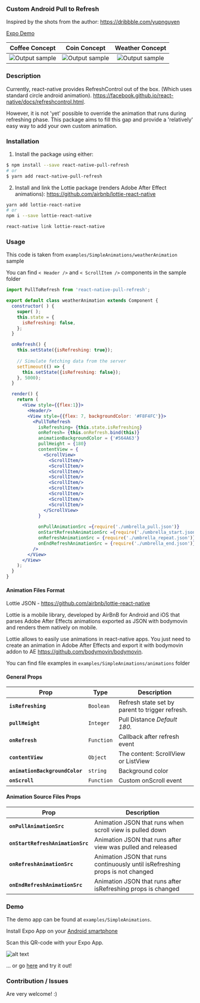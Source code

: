 ### Custom Android Pull to Refresh

Inspired by the shots from the author: https://dribbble.com/yupnguyen

[Expo Demo](https://expo.io/@devilsanek/animated-pull-to-refresh)

|     Coffee Concept    |  Coin Concept    | Weather Concept
| ------------------------- |:-----------------------:|:-----------------------:|
| ![Output sample](https://github.com/NadiKuts/react-native-pull-down/blob/master/examples/SimpleAnimations/resources/coffee_animation.gif)|![Output sample](https://github.com/NadiKuts/react-native-pull-down/blob/master/examples/SimpleAnimations/resources/coin_animation.gif) |![Output sample](https://github.com/NadiKuts/react-native-pull-down/blob/master/examples/SimpleAnimations/resources/weather_animation.gif)|

### Description

Currently, react-native provides RefreshControl out of the box. (Which uses standard circle android animation). 
https://facebook.github.io/react-native/docs/refreshcontrol.html. 

However, it is not 'yet' possible to override the animation that runs during refreshing phase. This package aims to fill this gap and provide a 'relatively' easy way to add your own custom animation. 

### Installation

1. Install the package using either: 
```sh
$ npm install --save react-native-pull-refresh
# or
$ yarn add react-native-pull-refresh
```

2. Install and link the Lottie package (renders Adobe After Effect animations):
https://github.com/airbnb/lottie-react-native

```sh
yarn add lottie-react-native
# or
npm i --save lottie-react-native

react-native link lottie-react-native
```

### Usage

This code is taken from `examples/SimpleAnimations/weatherAnimation` sample

You can find `< Header />` and `< ScrollItem />` components in the sample folder

```jsx
import PullToRefresh from 'react-native-pull-refresh';

export default class weatherAnimation extends Component {
  constructor( ) {
    super( );
    this.state = {
      isRefreshing: false,
    };
  }

  onRefresh() {
    this.setState({isRefreshing: true});
    
    // Simulate fetching data from the server
    setTimeout(() => {
      this.setState({isRefreshing: false});
    }, 5000);
  }

  render() {
    return (
      <View style={{flex:1}}>
        <Header/>
        <View style={{flex: 7, backgroundColor: '#F8F4FC'}}>
          <PullToRefresh
            isRefreshing= {this.state.isRefreshing}
            onRefresh= {this.onRefresh.bind(this)}
            animationBackgroundColor = {'#564A63'}
            pullHeight = {180}
            contentView = {
              <ScrollView>
                <ScrollItem/>
                <ScrollItem/>
                <ScrollItem/>
                <ScrollItem/>
                <ScrollItem/>
                <ScrollItem/>
                <ScrollItem/>
                <ScrollItem/>
                <ScrollItem/>
              </ScrollView>
            }
            
            onPullAnimationSrc ={require('./umbrella_pull.json')}
            onStartRefreshAnimationSrc ={require('./umbrella_start.json')}
            onRefreshAnimationSrc = {require('./umbrella_repeat.json')}
            onEndRefreshAnimationSrc = {require('./umbrella_end.json')}
          />
        </View>
      </View>
    );
  }
}
```

#### Animation Files Format
Lottie JSON - https://github.com/airbnb/lottie-react-native

Lottie is a mobile library, developed by AirBnB for Android and iOS that parses Adobe After Effects animations exported as JSON with bodymovin and renders them natively on mobile.

Lottie allows to easily use animations in react-native apps. You just need to create an animation in Adobe After Effects and export it with bodymovin addon to AE https://github.com/bodymovin/bodymovin.

You can find file examples in `examples/SimpleAnimations/animations` folder

#### General Props

| Prop | Type | Description |
|---|---|---|
|**`isRefreshing`**|`Boolean`|Refresh state set by parent to trigger refresh.|
|**`pullHeight`**|`Integer`|Pull Distance _Default 180._|
|**`onRefresh`**|`Function`|Callback after refresh event|
|**`contentView`**|`Object`|The content: ScrollView or ListView|
|**`animationBackgroundColor`**|`string`|Background color|
|**`onScroll`**|`Function`|Custom onScroll event|

#### Animation Source Files Props

| Prop | Description |
|---|---|
|**`onPullAnimationSrc`**|Animation JSON that runs when scroll view is pulled down|
|**`onStartRefreshAnimationSrc`**|Animation JSON that runs after view was pulled and released|
|**`onRefreshAnimationSrc`**|Animation JSON that runs continuously until isRefreshing props is not changed|
|**`onEndRefreshAnimationSrc`**|Animation JSON that runs after isRefreshing props is changed|

### Demo
The demo app can be found at `examples/SimpleAnimations`.

Install Expo App on your [Android smartphone](https://play.google.com/store/apps/details?id=host.exp.exponent&referrer=www)

Scan this QR-code with your Expo App. 

![alt text](https://github.com/NadiKuts/react-native-pull-refresh/blob/master/examples/SimpleAnimations/resources/scan.png)

... or go [here](https://expo.io/@devilsanek/animated-pull-to-refresh) and try it out!


### Contribution / Issues

Are very welcome! :)
